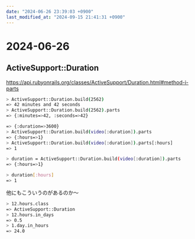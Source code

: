```yaml
---
date: "2024-06-26 23:39:03 +0900"
last_modified_at: "2024-09-15 21:41:31 +0900"
---
```


# 2024-06-26
## ActiveSupport::Duration
https://api.rubyonrails.org/classes/ActiveSupport/Duration.html#method-i-parts

```sh
> ActiveSupport::Duration.build(2562)
=> 42 minutes and 42 seconds
> ActiveSupport::Duration.build(2562).parts
=> {:minutes=>42, :seconds=>42}

=> {:duration=>3600}
> ActiveSupport::Duration.build(video[:duration]).parts
=> {:hours=>1}
> ActiveSupport::Duration.build(video[:duration]).parts[:hours]
=> 1

> duration = ActiveSupport::Duration.build(video[:duration]).parts
=> {:hours=>1}

> duration[:hours]
=> 1
```

他にもこういうのがあるのか〜

```sh
> 12.hours.class
=> ActiveSupport::Duration
> 12.hours.in_days
=> 0.5
> 1.day.in_hours
=> 24.0
```

